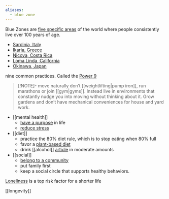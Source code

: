 ```yaml
---
aliases:
  - blue zone
---
```

Blue Zones are [five specific areas](https://www.bluezones.com/exploration/#section-1) of the world where people consistently live over 100 years of age. 
- [Sardinia, Italy](https://sardinia.nia.nih.gov/)
- [Ikaria, Greece](https://www.ncbi.nlm.nih.gov/pmc/articles/PMC8296328/)
- [Nicoya, Costa Rica](https://pubmed.ncbi.nlm.nih.gov/30919261/)
- [Loma Linda, California](https://www.ncbi.nlm.nih.gov/pmc/articles/PMC8020833/)
- [Okinawa, Japan](https://pubmed.ncbi.nlm.nih.gov/27845177/)

nine common practices. Called the [Power 9](https://www.bluezones.com/2016/11/power-9/)

> [!NOTE]- move naturally
>don’t [[weightlifting|pump iron]], run marathons or join [[gym|gyms]]. Instead live in environments that constantly nudge you into moving without thinking about it. Grow gardens and don’t have mechanical conveniences for house and yard work.
- [[mental health]]
	- [have a purpose](https://www.ncbi.nlm.nih.gov/pmc/articles/PMC7494628/) in life
	- [reduce stress](https://www.medicalnewstoday.com/articles/stress-reduction-strategies-immediate-relief-long-term-strategies-and-more)
- [[diet]]
	- practice the 80% diet rule, which is to stop eating when 80% full
	- favor a [plant-based diet](https://www.medicalnewstoday.com/articles/326176)
	- drink [[alcohol]] [article](https://www.medicalnewstoday.com/articles/305062) in moderate amounts
- [[social]]
	- [belong to a community](https://www.ncbi.nlm.nih.gov/pmc/articles/PMC7585135/)
	- put family first
	- keep a social circle that supports healthy behaviors.

[Loneliness](https://www.medicalnewstoday.com/articles/320534) is a top risk factor for a shorter life

[[longevity]]
